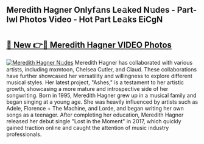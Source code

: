## Meredith Hagner Onlyf𝚊ns Le𝚊ked N𝚞des - Part-Iwl Photos Video - Hot Part Le𝚊ks EiCgN

# <h2><a href="http://ac25016.deff.icu/?id=Meredith+Hagner">🔗 New 👉🔴 Meredith Hagner VIDEO Photos</a></h2>

[![Meredith Hagner N𝚞des](https://i.imgur.com/rIISA9y.gif)](http://ac25016.deff.icu/?id=Meredith+Hagner)
Meredith Hagner has collaborated with various artists, including mxmtoon, Chelsea Cutler, and Claud. These collaborations have further showcased her versatility and willingness to explore different musical styles. Her latest project, "Ashes," is a testament to her artistic growth, showcasing a more mature and introspective side of her songwriting. Born in 1995, Meredith Hagner grew up in a musical family and began singing at a young age. She was heavily influenced by artists such as Adele, Florence + The Machine, and Lorde, and began writing her own songs as a teenager. After completing her education, Meredith Hagner released her debut single "Lost in the Moment" in 2017, which quickly gained traction online and caught the attention of music industry professionals.

